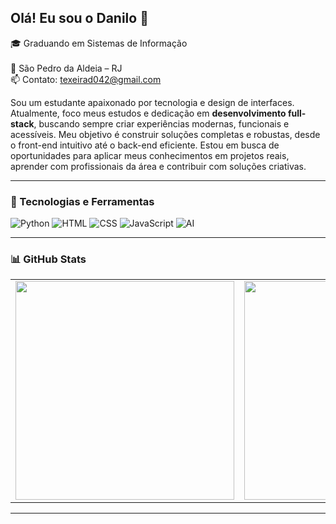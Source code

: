 ## Olá! Eu sou o Danilo 👋

🎓 Graduando em Sistemas de Informação  
<br>
📍 São Pedro da Aldeia – RJ  
📫 Contato: texeirad042@gmail.com  

Sou um estudante apaixonado por tecnologia e design de interfaces. Atualmente, foco meus estudos e dedicação em **desenvolvimento full-stack**, buscando sempre criar experiências modernas, funcionais e acessíveis. Meu objetivo é construir soluções completas e robustas, desde o front-end intuitivo até o back-end eficiente. Estou em busca de oportunidades para aplicar meus conhecimentos em projetos reais, aprender com profissionais da área e contribuir com soluções criativas.

---

### 🚀 Tecnologias e Ferramentas 

![Python](https://img.shields.io/badge/Python-3776AB?style=for-the-badge&logo=python&logoColor=white) 
![HTML](https://img.shields.io/badge/HTML5-E34F26?style=for-the-badge&logo=html5&logoColor=white) 
![CSS](https://img.shields.io/badge/CSS3-1572B6?style=for-the-badge&logo=css3&logoColor=white) 
![JavaScript](https://img.shields.io/badge/JavaScript-F7DF1E?style=for-the-badge&logo=javascript&logoColor=black) 
![AI](https://img.shields.io/badge/AI-282C34?style=for-the-badge&logoColor=white)

---  

### 📊 GitHub Stats  
<table>
  <tr>
    <td><img src="https://github-readme-stats.vercel.app/api?username=DescomplicaDevDan&show_icons=true&theme=dark&hide_border=true" width="350"/></td>
    <td><img src="https://github-readme-stats.vercel.app/api/top-langs/?username=DescomplicaDevDan&layout=compact&theme=dark&hide_border=true" width="350"/></td>
  </tr>
</table>

---
